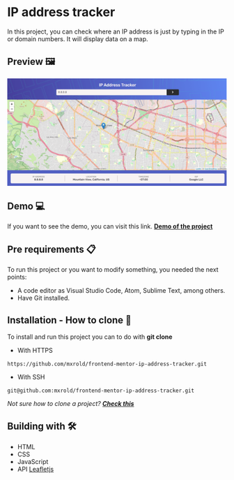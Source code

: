 # IP address tracker

In this project, you can check where an IP address is just by typing in the IP or domain numbers. It will display data on a map.


## Preview 🖼

![Design preview](./design/desktop-design.png)

## Demo 💻

If you want to see the demo, you can visit this link. **[Demo of the project](https://mxrold.github.io/frontend-mentor-ip-address-tracker/public/)**

## Pre requirements 📋

To run this project or you want to modify something, you needed the next points:
- A code editor as Visual Studio Code, Atom, Sublime Text, among others.
- Have Git installed.

## Installation - How to clone 🚀

To install and run this project you can to do with __git clone__

- With HTTPS
~~~
https://github.com/mxrold/frontend-mentor-ip-address-tracker.git
~~~
- With SSH
~~~
git@github.com:mxrold/frontend-mentor-ip-address-tracker.git
~~~

_Not sure how to clone a project? **[Check this](https://github.com/mxrold/how-to-clone-a-repository-in-github/blob/main/README.md)**_

## Building with 🛠️

- HTML
- CSS
- JavaScript
- API [Leafletjs](https://leafletjs.com/)
